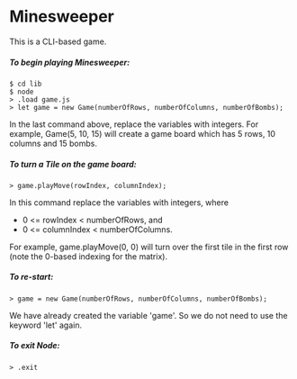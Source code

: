 # Minesweeper

This is a CLI-based game.

##### To begin playing Minesweeper:
```
$ cd lib
$ node
> .load game.js
> let game = new Game(numberOfRows, numberOfColumns, numberOfBombs);
```
In the last command above, replace the variables with integers.  For example, Game(5, 10, 15) will create a game board which has 5 rows, 10 columns and 15 bombs.

##### To turn a Tile on the game board:
```
> game.playMove(rowIndex, columnIndex);
```
In this command replace the variables with integers, where 
* 0 <= rowIndex < numberOfRows, and
* 0 <= columnIndex < numberOfColumns.

For example, game.playMove(0, 0) will turn over the first tile in the first row (note the 0-based indexing for the matrix).

##### To re-start:
```
> game = new Game(numberOfRows, numberOfColumns, numberOfBombs);
```
We have already created the variable 'game'.  So we do not need to use the keyword 'let' again.

##### To exit Node:
```
> .exit
```
